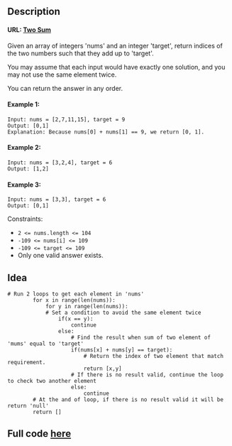 ## Description
#### URL: [Two Sum](https://leetcode.com/problems/two-sum/)
Given an array of integers 'nums' and an integer 'target', return indices of the two numbers such that they add up to 'target'.

You may assume that each input would have exactly one solution, and you may not use the same element twice.

You can return the answer in any order.

#### Example 1:
```
Input: nums = [2,7,11,15], target = 9
Output: [0,1]
Explanation: Because nums[0] + nums[1] == 9, we return [0, 1].
```

#### Example 2:
```
Input: nums = [3,2,4], target = 6
Output: [1,2]
```

#### Example 3:
```
Input: nums = [3,3], target = 6
Output: [0,1]
```

Constraints:

+ ``2 <= nums.length <= 104``
+ ``-109 <= nums[i] <= 109``
+ ``-109 <= target <= 109``
+ Only one valid answer exists.

## Idea
```
# Run 2 loops to get each element in 'nums'
        for x in range(len(nums)):
            for y in range(len(nums)):
            # Set a condition to avoid the same element twice
                if(x == y): 
                    continue
                else:
                    # Find the result when sum of two element of 'mums' equal to 'target'
                    if(nums[x] + nums[y] == target):
                        # Return the index of two element that match requirement.
                        return [x,y]
                    # If there is no result valid, continue the loop to check two another element
                    else:
                        continue
        # At the and of loop, if there is no result valid it will be return 'null'
        return []

```

## Full code [here](../TwoSum/TwoSum.py)